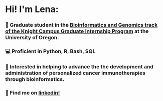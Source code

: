 # Hi! I'm Lena:

### :dna:  Graduate student in the [Bioinformatics and Genomics track of the Knight Campus Graduate Internship Program](https://internship.uoregon.edu/bioinformatics) at the University of Oregon.


### :computer:  Proficient in Python, R, Bash, SQL


### :microscope:  Interested in helping to advance the the development and administration of personalized cancer immunotherapies through bioinformatics. 

### :link:  Find me on [linkedin!](https://www.linkedin.com/in/lenarayneallen/)


<!--
**lenarayneallen/lenarayneallen** is a ✨ _special_ ✨ repository because its `README.md` (this file) appears on your GitHub profile.

Here are some ideas to get you started:

- 🔭 I’m currently working on ...
- 🌱 I’m currently learning ...
- 👯 I’m looking to collaborate on ...
- 🤔 I’m looking for help with ...
- 💬 Ask me about ...
- 📫 How to reach me: ...
- 😄 Pronouns: ...
- ⚡ Fun fact: ...
-->
